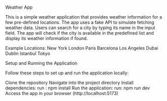 Weather App

This is a simple weather application that provides weather information for a few pre-defined locations.
The app uses a fake API to simulate fetching weather data.
Users can search for a city by typing its name in the input field. The app will check if the city is available in the predefined list and display its weather information if found.

Example Locations:
New York
London
Paris
Barcelona
Los Angeles
Dubai
Dublin
Istanbul
Tokyo

Setup and Running the Application

Follow these steps to set up and run the application locally:

Clone the repository
Navigate into the project directory
Install dependencies: run : npm install
Run the application: run: npm run dev
Access the app in your browser (http://localhost:5173)
